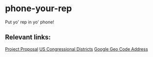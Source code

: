 # phone-your-rep
Put yo' rep in yo' phone!

## Relevant links:

[Project Proposal](https://docs.google.com/document/d/1l33DxmEWg6RdDU8WBxEgKTL6vxGSlwY_l-T8csH11O8/edit)
[US Congressional Districts](https://davemahler.carto.com/viz/3ca2f82e-ac15-11e6-907b-0e98b61680bf/public_map)
[Google Geo Code Address](https://developers.google.com/maps/documentation/geocoding/intro)
